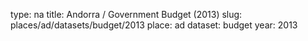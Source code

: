 type: na
title: Andorra / Government Budget (2013)
slug: places/ad/datasets/budget/2013
place: ad
dataset: budget
year: 2013
